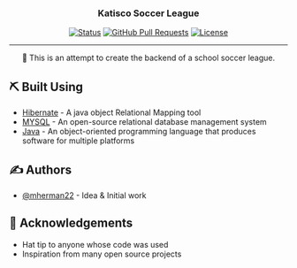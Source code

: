 <h3 align="center">Katisco Soccer League</h3>

<div align="center">

[![Status](https://img.shields.io/badge/status-active-success.svg)]()
[![GitHub Pull Requests](https://github.com/mherman22/Katisco-Soccer-League/pulls/The-Documentation-Compendium.svg)](https://github.com/mherman22/Katisco-Soccer-League/pulls)
[![License](https://img.shields.io/badge/license-MIT-blue.svg)](/LICENSE)

</div>

---

<p align="center"> 🤖 This is an attempt to create the backend of a school soccer league.
    <br> 
</p>

## ⛏️ Built Using <a name = "built_using"></a>

- [Hibernate](https://hibernate.org/) - A java object Relational Mapping tool
- [MYSQL](https://www.mysql.com/) - An open-source relational database management system
- [Java](https://www.java.com/) - An object-oriented programming language that produces software for multiple platforms

## ✍️ Authors <a name = "authors"></a>

- [@mherman22](https://github.com/mherman22) - Idea & Initial work

## 🎉 Acknowledgements <a name = "acknowledgement"></a>

- Hat tip to anyone whose code was used
- Inspiration from many open source projects
